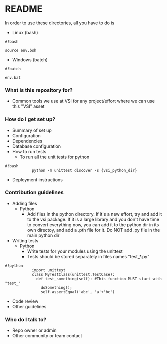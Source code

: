 # README #

In order to use these directories, all you have to do is

* Linux (bash)

```
#!bash

source env.bsh

```
* Windows (batch)

```
#!batch

env.bat
```

### What is this repository for? ###

* Common tools we use at VSI for any project/effort where we can use this "VSI" asset

### How do I get set up? ###

* Summary of set up
* Configuration
* Dependencies
* Database configuration
* How to run tests
    * To run all the unit tests for python
```
#!bash
            python -m unittest discover -s {vsi_python_dir}
```

* Deployment instructions

### Contribution guidelines ###

* Adding files
    * Python
        * Add files in the python directory. If it's a new effort, try and add it to the vsi package. If it is a large library and you don't have time to convert everything now, you can add it to the python dir in its own directoy, and add a .pth file for it. Do NOT add .py file in the main python dir
* Writing tests
    * Python
        * Write tests for your modules using the unittest
        * Tests should be stored separately in files names "test_*.py"
```
#!python
            import unittest
            class MyTestClass(unittest.TestCase):
              def test_something(self): #This function MUST start with "test_"
                doSomething();
                self.assertEqual('abc', 'a'+'bc')
```
* Code review
* Other guidelines

### Who do I talk to? ###

* Repo owner or admin
* Other community or team contact
